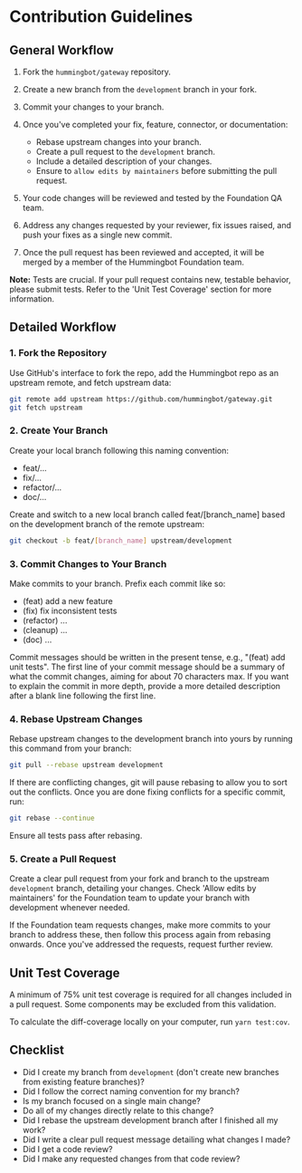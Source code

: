 # Contribution Guidelines

## General Workflow

1. Fork the `hummingbot/gateway` repository.
2. Create a new branch from the `development` branch in your fork.
3. Commit your changes to your branch.
4. Once you've completed your fix, feature, connector, or documentation:

   - Rebase upstream changes into your branch.
   - Create a pull request to the `development` branch.
   - Include a detailed description of your changes.
   - Ensure to `allow edits by maintainers` before submitting the pull request.

5. Your code changes will be reviewed and tested by the Foundation QA team.
6. Address any changes requested by your reviewer, fix issues raised, and push your fixes as a single new commit.
7. Once the pull request has been reviewed and accepted, it will be merged by a member of the Hummingbot Foundation team.

**Note:** Tests are crucial. If your pull request contains new, testable behavior, please submit tests. Refer to the 'Unit Test Coverage' section for more information.

## Detailed Workflow

### 1. Fork the Repository

Use GitHub's interface to fork the repo, add the Hummingbot repo as an upstream remote, and fetch upstream data:

```bash
git remote add upstream https://github.com/hummingbot/gateway.git
git fetch upstream
```

### 2. Create Your Branch

Create your local branch following this naming convention:

- feat/...
- fix/...
- refactor/...
- doc/...

Create and switch to a new local branch called feat/[branch_name] based on the development branch of the remote upstream:

```bash
git checkout -b feat/[branch_name] upstream/development
```

### 3. Commit Changes to Your Branch

Make commits to your branch. Prefix each commit like so:

- (feat) add a new feature
- (fix) fix inconsistent tests
- (refactor) ...
- (cleanup) ...
- (doc) ...

Commit messages should be written in the present tense, e.g., "(feat) add unit tests". The first line of your commit message should be a summary of what the commit changes, aiming for about 70 characters max. If you want to explain the commit in more depth, provide a more detailed description after a blank line following the first line.

### 4. Rebase Upstream Changes

Rebase upstream changes to the development branch into yours by running this command from your branch:

```bash
git pull --rebase upstream development
```

If there are conflicting changes, git will pause rebasing to allow you to sort out the conflicts. Once you are done fixing conflicts for a specific commit, run:

```bash
git rebase --continue
```

Ensure all tests pass after rebasing.

### 5. Create a Pull Request

Create a clear pull request from your fork and branch to the upstream `development` branch, detailing your changes. Check 'Allow edits by maintainers' for the Foundation team to update your branch with development whenever needed.

If the Foundation team requests changes, make more commits to your branch to address these, then follow this process again from rebasing onwards. Once you've addressed the requests, request further review.

## Unit Test Coverage

A minimum of 75% unit test coverage is required for all changes included in a pull request. Some components may be excluded from this validation.

To calculate the diff-coverage locally on your computer, run `yarn test:cov`.

## Checklist

- Did I create my branch from `development` (don't create new branches from existing feature branches)?
- Did I follow the correct naming convention for my branch?
- Is my branch focused on a single main change?
- Do all of my changes directly relate to this change?
- Did I rebase the upstream development branch after I finished all my work?
- Did I write a clear pull request message detailing what changes I made?
- Did I get a code review?
- Did I make any requested changes from that code review?
